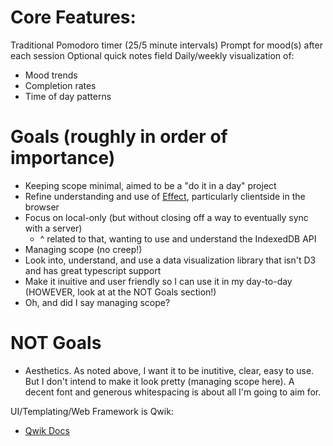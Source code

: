 # Core Features:

Traditional Pomodoro timer (25/5 minute intervals)
Prompt for mood(s) after each session
Optional quick notes field
Daily/weekly visualization of:
- Mood trends
- Completion rates
- Time of day patterns


# Goals (roughly in order of importance)
- Keeping scope minimal, aimed to be a "do it in a day" project
- Refine understanding and use of [Effect](https://effect.website), particularly clientside in the browser
- Focus on local-only (but without closing off a way to eventually sync with a server)
    - ^ related to that, wanting to use and understand the IndexedDB API  
- Managing scope (no creep!)
- Look into, understand, and use a data visualization library that isn't D3 and has great typescript support
- Make it inuitive and user friendly so I can use it in my day-to-day (HOWEVER, look at at the NOT Goals section!)
- Oh, and did I say managing scope?

# NOT Goals
- Aesthetics. As noted above, I want it to be inutitive, clear, easy to use. But I don't intend to make it look pretty (managing scope here). A decent font and generous whitespacing is about all I'm going to aim for.




UI/Templating/Web Framework is Qwik:
- [Qwik Docs](https://qwik.dev/)